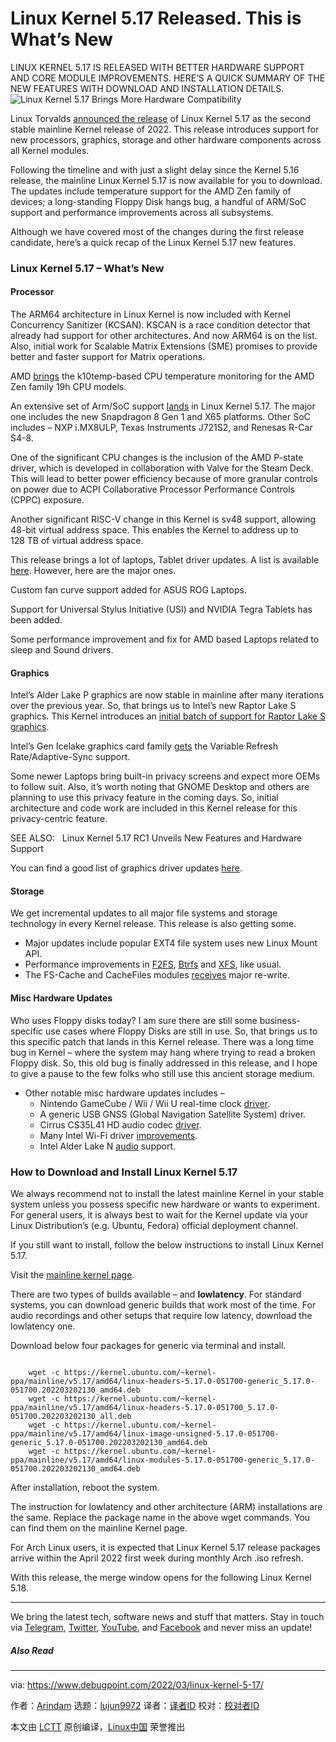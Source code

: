 [#]: subject: "Linux Kernel 5.17 Released. This is What’s New"
[#]: via: "https://www.debugpoint.com/2022/03/linux-kernel-5-17/"
[#]: author: "Arindam https://www.debugpoint.com/author/admin1/"
[#]: collector: "lujun9972"
[#]: translator: "wxy"
[#]: reviewer: " "
[#]: publisher: " "
[#]: url: " "

Linux Kernel 5.17 Released. This is What’s New
======
LINUX KERNEL 5.17 IS RELEASED WITH BETTER HARDWARE SUPPORT AND CORE
MODULE IMPROVEMENTS. HERE’S A QUICK SUMMARY OF THE NEW FEATURES WITH
DOWNLOAD AND INSTALLATION DETAILS.
![Linux Kernel 5.17 Brings More Hardware Compatibility][1]

Linux Torvalds [announced the release][2] of Linux Kernel 5.17 as the second stable mainline Kernel release of 2022. This release introduces support for new processors, graphics, storage and other hardware components across all Kernel modules.

Following the timeline and with just a slight delay since the Kernel 5.16 release, the mainline Linux Kernel 5.17 is now available for you to download. The updates include temperature support for the AMD Zen family of devices; a long-standing Floppy Disk hangs bug, a handful of ARM/SoC support and performance improvements across all subsystems.

Although we have covered most of the changes during the first release candidate, here’s a quick recap of the Linux Kernel 5.17 new features.

### Linux Kernel 5.17 – What’s New

#### Processor

The ARM64 architecture in Linux Kernel is now included with Kernel Concurrency Sanitizer (KCSAN). KSCAN is a race condition detector that already had support for other architectures. And now ARM64 is on the list. Also, initial work for Scalable Matrix Extensions (SME) promises to provide better and faster support for Matrix operations.

AMD [brings][3] the k10temp-based CPU temperature monitoring for the AMD Zen family 19h CPU models.

An extensive set of Arm/SoC support [lands][4] in Linux Kernel 5.17. The major one includes the new Snapdragon 8 Gen 1 and X65 platforms. Other SoC includes – NXP i.MX8ULP, Texas Instruments J721S2, and Renesas R-Car S4-8.

One of the significant CPU changes is the inclusion of the AMD P-state driver, which is developed in collaboration with Valve for the Steam Deck. This will lead to better power efficiency because of more granular controls on power due to ACPI Collaborative Processor Performance Controls (CPPC) exposure.

Another significant RISC-V change in this Kernel is sv48 support, allowing 48-bit virtual address space. This enables the Kernel to address up to 128 TB of virtual address space.

This release brings a lot of laptops, Tablet driver updates. A list is available [here][5]. However, here are the major ones.

Custom fan curve support added for ASUS ROG Laptops.

Support for Universal Stylus Initiative (USI) and NVIDIA Tegra Tablets has been added.

Some performance improvement and fix for AMD based Laptops related to sleep and Sound drivers.

#### Graphics

Intel’s Alder Lake P graphics are now stable in mainline after many iterations over the previous year. So, that brings us to Intel’s new Raptor Lake S graphics. This Kernel introduces an [initial batch of support for Raptor Lake S graphics][6].

Intel’s Gen Icelake graphics card family [gets][7] the Variable Refresh Rate/Adaptive-Sync support.

Some newer Laptops bring built-in privacy screens and expect more OEMs to follow suit. Also, it’s worth noting that GNOME Desktop and others are planning to use this privacy feature in the coming days. So, initial architecture and code work are included in this Kernel release for this privacy-centric feature.

[][8]

SEE ALSO:   Linux Kernel 5.17 RC1 Unveils New Features and Hardware Support

You can find a good list of graphics driver updates [here][9].

#### Storage

We get incremental updates to all major file systems and storage technology in every Kernel release. This release is also getting some.

  * Major updates include popular EXT4 file system uses new Linux Mount API.
  * Performance improvements in [F2FS][10], [Btrfs][11] and [XFS][12], like usual.
  * The FS-Cache and CacheFiles modules [receives][13] major re-write.



#### Misc Hardware Updates

Who uses Floppy disks today? I am sure there are still some business-specific use cases where Floppy Disks are still in use. So, that brings us to this specific patch that lands in this Kernel release. There was a long time bug in Kernel – where the system may hang where trying to read a broken Floppy disk. So, this old bug is finally addressed in this release, and I hope to give a pause to the few folks who still use this ancient storage medium.

  * Other notable misc hardware updates includes –
    * Nintendo GameCube / Wii / Wii U real-time clock [driver][14].
    * A generic USB GNSS (Global Navigation Satellite System) driver.
    * Cirrus CS35L41 HD audio codec [driver][15].
    * Many Intel Wi-Fi driver [improvements][16].
    * Intel Alder Lake N [audio][17] support.



### How to Download and Install Linux Kernel 5.17

We always recommend not to install the latest mainline Kernel in your stable system unless you possess specific new hardware or wants to experiment. For general users, it is always best to wait for the Kernel update via your Linux Distribution’s (e.g. Ubuntu, Fedora) official deployment channel.

If you still want to install, follow the below instructions to install Linux Kernel 5.17.

Visit the [mainline kernel page][18].

There are two types of builds available – and **lowlatency**. For standard systems, you can download generic builds that work most of the time. For audio recordings and other setups that require low latency, download the lowlatency one.

Download below four packages for generic via terminal and install.

```

    wget -c https://kernel.ubuntu.com/~kernel-ppa/mainline/v5.17/amd64/linux-headers-5.17.0-051700-generic_5.17.0-051700.202203202130_amd64.deb
    wget -c https://kernel.ubuntu.com/~kernel-ppa/mainline/v5.17/amd64/linux-headers-5.17.0-051700_5.17.0-051700.202203202130_all.deb
    wget -c https://kernel.ubuntu.com/~kernel-ppa/mainline/v5.17/amd64/linux-image-unsigned-5.17.0-051700-generic_5.17.0-051700.202203202130_amd64.deb
    wget -c https://kernel.ubuntu.com/~kernel-ppa/mainline/v5.17/amd64/linux-modules-5.17.0-051700-generic_5.17.0-051700.202203202130_amd64.deb

```

After installation, reboot the system.

The instruction for lowlatency and other architecture (ARM) installations are the same. Replace the package name in the above wget commands. You can find them on the mainline Kernel page.

For Arch Linux users, it is expected that Linux Kernel 5.17 release packages arrive within the April 2022 first week during monthly Arch .iso refresh.

With this release, the merge window opens for the following Linux Kernel 5.18.

* * *

We bring the latest tech, software news and stuff that matters. Stay in touch via [Telegram][19], [Twitter][20], [YouTube][21], and [Facebook][22] and never miss an update!

##### Also Read

--------------------------------------------------------------------------------

via: https://www.debugpoint.com/2022/03/linux-kernel-5-17/

作者：[Arindam][a]
选题：[lujun9972][b]
译者：[译者ID](https://github.com/译者ID)
校对：[校对者ID](https://github.com/校对者ID)

本文由 [LCTT](https://github.com/LCTT/TranslateProject) 原创编译，[Linux中国](https://linux.cn/) 荣誉推出

[a]: https://www.debugpoint.com/author/admin1/
[b]: https://github.com/lujun9972
[1]: https://www.debugpoint.com/wp-content/uploads/2022/03/kernel517-1024x576.png
[2]: https://lkml.org/lkml/2022/3/20/213
[3]: https://git.kernel.org/pub/scm/linux/kernel/git/groeck/linux-staging.git/commit/?h=hwmon-next&id=6482dd78c00c6d604ac1c757fb2d8a2be2878654
[4]: https://lore.kernel.org/linux-arm-kernel/CAK8P3a0RDZpLtWjMEU1QVWSjOoqRAH6QxQ+ZQnJc8LwaV7m+JQ@mail.gmail.com/
[5]: https://lore.kernel.org/lkml/aea4c26b-25a1-9480-f780-7eb3502a4ce4@redhat.com/T/#u
[6]: https://lore.kernel.org/dri-devel/87ee6f5h9u.fsf@intel.com/
[7]: https://lists.freedesktop.org/archives/intel-gfx/2021-November/284109.html
[8]: https://www.debugpoint.com/2022/01/linux-kernel-5-17-rc1/
[9]: https://lists.freedesktop.org/archives/dri-devel/2022-January/336492.html
[10]: https://lore.kernel.org/lkml/YedlHVEa4sdbvB2F@google.com/
[11]: https://lore.kernel.org/lkml/cover.1641841093.git.dsterba@suse.com/
[12]: https://lore.kernel.org/lkml/YdyxjTFaLWif6BCM@mit.edu/
[13]: https://lore.kernel.org/lkml/510611.1641942444@warthog.procyon.org.uk/
[14]: https://lore.kernel.org/lkml/Yen7oaDXAbd4tFOD@piout.net/
[15]: https://git.kernel.org/pub/scm/linux/kernel/git/tiwai/sound.git/commit/?h=for-next&id=7b2f3eb492dac7665c75df067e4d8e4869589f4a
[16]: https://git.kernel.org/pub/scm/linux/kernel/git/netdev/net-next.git/commit/?id=bc11517bc8219314948780570ec92814d14d6602
[17]: https://git.kernel.org/pub/scm/linux/kernel/git/tiwai/sound.git/commit/?h=for-next&id=4d5a628d96532607b2e01e507f951ab19a33fc12
[18]: https://kernel.ubuntu.com/~kernel-ppa/mainline/v5.17
[19]: https://t.me/debugpoint
[20]: https://twitter.com/DebugPoint
[21]: https://www.youtube.com/c/debugpoint?sub_confirmation=1
[22]: https://facebook.com/DebugPoint
